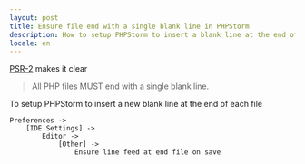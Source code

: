 ```yaml
---
layout: post
title: Ensure file end with a single blank line in PHPStorm
description: How to setup PHPStorm to insert a blank line at the end of each file.
locale: en
---
```


[PSR-2](http://www.php-fig.org/psr/psr-2/) makes it clear

> All PHP files MUST end with a single blank line.

To setup PHPStorm to insert a new blank line at the end of each file

    Preferences ->
        [IDE Settings] ->
            Editor ->
                [Other] ->
                    Ensure line feed at end file on save